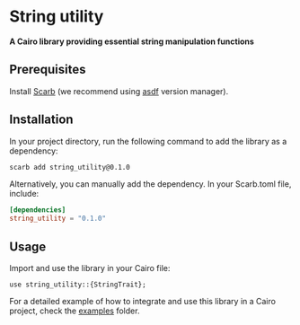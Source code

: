 # String utility

**A Cairo library providing essential string manipulation functions**

## Prerequisites
Install [Scarb](https://docs.swmansion.com/scarb/) (we recommend using [asdf](https://asdf-vm.com/) version manager).

## Installation

In your project directory, run the following command to add the library as a dependency:

```sh
scarb add string_utility@0.1.0
```

Alternatively, you can manually add the dependency. In your Scarb.toml file, include:

```toml
[dependencies]
string_utility = "0.1.0"
```

## Usage

Import and use the library in your Cairo file:

```cairo
use string_utility::{StringTrait};
```

For a detailed example of how to integrate and use this library in a Cairo project, check the [examples](./examples) folder.
